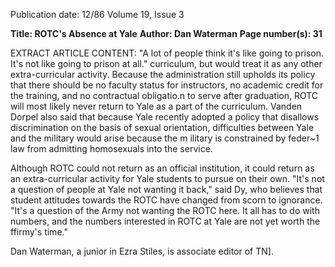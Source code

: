Publication date: 12/86
Volume 19, Issue 3

**Title: ROTC's Absence at Yale**
**Author: Dan Waterman**
**Page number(s): 31**

EXTRACT ARTICLE CONTENT:
"A lot of people think 
it's like going to 
prison. It's not like 
going to prison at all." 
curriculum, but would treat it as any 
other extra-curricular activity. Because 
the administration still upholds its 
policy that there should be no faculty 
status for instructors, no academic 
credit for the training, and no 
contractual obligatio.n to serve after 
graduation, ROTC will most likely 
never return to Yale as a part of the 
curriculum. Vanden Dorpel also said 
that because Yale recently adopted a 
policy that disallows discrimination on 
the 
basis of sexual 
orientation, 
difficulties between Yale and the 
military would arise because the 
m ilitary is constrained by feder~1 law 
from admitting homosexuals into the 
service. 

Although ROTC could not return as 
an official institution, it could return as 
an extra-curricular activity for Yale 
students to pursue on their own. "It's 
not a question of people at Yale not 
wanting it back," said Dy, who believes 
that student attitudes towards the 
ROTC have changed from scorn to 
ignorance. "It's a question of the Army 
not wanting the ROTC here. It all has 
to do with numbers, and the numbers 
interested in ROTC at Yale are not yet 
worth the ffirmy's time." 

Dan Waterman, a junior in Ezra Stiles, is 
associate editor of TN].
